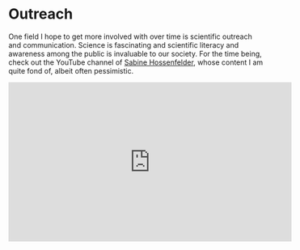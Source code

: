 # Outreach

One field I hope to get more involved with over time is scientific outreach and communication. Science is fascinating and scientific literacy and awareness among the public is invaluable to our society. For the time being, check out the YouTube channel of [Sabine Hossenfelder](https://www.youtube.com/channel/UC1yNl2E66ZzKApQdRuTQ4tw), whose content I am quite fond of, albeit often pessimistic.

<iframe width="560" height="315" src="https://www.youtube.com/embed/uKVJEuVkPvw?si=_4LTp7CeC4AmxkeK" title="YouTube video player" frameborder="0" allow="accelerometer; autoplay; clipboard-write; encrypted-media; gyroscope; picture-in-picture; web-share" referrerpolicy="strict-origin-when-cross-origin" allowfullscreen></iframe>